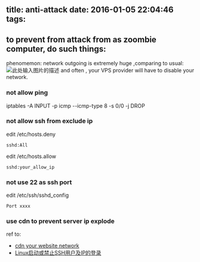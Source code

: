 title: anti-attack 
date: 2016-01-05 22:04:46
tags:
---
## to prevent from attack from as zoombie computer, do such things:

phenomemon: network outgoing is extremely huge ,comparing to usual:
![此处输入图片的描述][1]
and often , your VPS provider will have to disable your network.

### not allow ping
 iptables -A INPUT -p icmp --icmp-type 8 -s 0/0 -j DROP

### not allow ssh from exclude ip
 edit /etc/hosts.deny 
 

    sshd:All

 edit /etc/hosts.allow 
 

    sshd:your_allow_ip

### not use 22 as ssh port
 edit /etc/ssh/sshd_config

    Port xxxx


### use cdn to prevent server ip explode
ref to: 
 - [cdn your website network][2]
 - [Linux启动或禁止SSH用户及IP的登录][3]


  [1]: http://7xk67t.com1.z0.glb.clouddn.com/outgoing-is-huge.png
  [2]: http://www.deng.io/2015/12/31/cdn-setting/
  [3]: http://blog.csdn.net/linghe301/article/details/8211305
